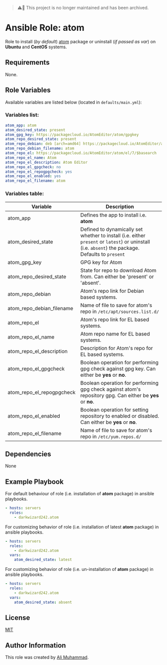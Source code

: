 > :warning::rotating_light: This project is no longer maintained and has been archived.

# Ansible Role: atom

Role to install (_by default_) [atom](https://atom.io/) package or uninstall (_if passed as var_) on **Ubuntu** and **CentOS** systems.

## Requirements

None.

## Role Variables

Available variables are listed below (located in `defaults/main.yml`):

### Variables list:

```yaml
atom_app: atom
atom_desired_state: present
atom_gpg_key: https://packagecloud.io/AtomEditor/atom/gpgkey
atom_repo_desired_state: present
atom_repo_debian: deb [arch=amd64] https://packagecloud.io/AtomEditor/atom/any/ any main
atom_repo_debian_filename: atom
atom_repo_el: https://packagecloud.io/AtomEditor/atom/el/7/$basearch
atom_repo_el_name: Atom
atom_repo_el_description: Atom Editor
atom_repo_el_gpgcheck: no
atom_repo_el_repogpgcheck: yes
atom_repo_el_enabled: yes
atom_repo_el_filename: atom
```

### Variables table:

Variable                  | Description
------------------------- | -------------------------------------------------------------------------------------------------------------------------------------------------
atom_app                  | Defines the app to install i.e. **atom**
atom_desired_state        | Defined to dynamically set whether to install (i.e. either `present` or `latest`) or uninstall (i.e. `absent`) the package. Defaults to `present`
atom_gpg_key              | GPG key for Atom
atom_repo_desired_state   | State for repo to download Atom from. Can either be 'present' or 'absent'.
atom_repo_debian          | Atom's repo link for Debian based systems.
atom_repo_debian_filename | Name of file to save for atom's repo in `/etc/apt/sources.list.d/`
atom_repo_el              | Atom's repo link for EL based systems.
atom_repo_el_name         | Atom repo name for EL based systems.
atom_repo_el_description  | Description for Atom's repo for EL based systems.
atom_repo_el_gpgcheck     | Boolean operation for performing gpg check against gpg key. Can either be **yes** or **no**.
atom_repo_el_repogpgcheck | Boolean operation for performing gpg check against atom's repository gpg. Can either be **yes** or **no**.
atom_repo_el_enabled      | Boolean operation for setting repository to enabled or disabled. Can either be **yes** or **no**.
atom_repo_el_filename     | Name of file to save for atom's repo in `/etc/yum.repos.d/`

## Dependencies

None

## Example Playbook

For default behaviour of role (i.e. installation of **atom** package) in ansible playbooks.

```yaml
- hosts: servers
  roles:
    - darkwizard242.atom
```

For customizing behavior of role (i.e. installation of latest **atom** package) in ansible playbooks.

```yaml
- hosts: servers
  roles:
    - darkwizard242.atom
  vars:
    atom_desired_state: latest
```

For customizing behavior of role (i.e. un-installation of **atom** package) in ansible playbooks.

```yaml
- hosts: servers
  roles:
    - darkwizard242.atom
  vars:
    atom_desired_state: absent
```

## License

[MIT](https://github.com/darkwizard242/ansible-role-atom/blob/master/LICENSE)

## Author Information

This role was created by [Ali Muhammad](https://www.alimuhammad.dev/).
